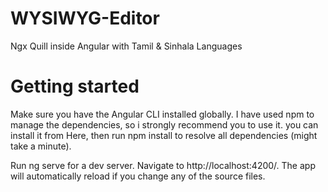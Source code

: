# WYSIWYG-Editor
Ngx Quill inside Angular with Tamil &amp; Sinhala Languages

# Getting started
Make sure you have the Angular CLI installed globally. I have used npm to manage the dependencies, so i strongly recommend you to use it. you can install it from Here, then run npm install to resolve all dependencies (might take a minute).

Run ng serve for a dev server. Navigate to http://localhost:4200/. The app will automatically reload if you change any of the source files.
